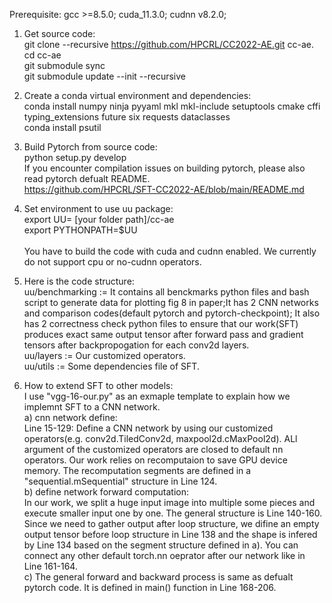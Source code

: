 Prerequisite: gcc >=8.5.0; cuda_11.3.0; cudnn v8.2.0;


1) Get source code:<br />
git clone --recursive https://github.com/HPCRL/CC2022-AE.git cc-ae. <br />
cd cc-ae <br />
git submodule sync <br />
git submodule update --init --recursive <br />

2) Create a conda virtual environment and dependencies:<br />
conda install numpy ninja pyyaml mkl mkl-include setuptools cmake cffi typing_extensions future six requests dataclasses<br />
conda install psutil

3) Build Pytorch from source code:<br /> 
python setup.py develop <br /> 
If you encounter compilation issues on building pytorch, please also read pytorch defualt README. <br /> 
https://github.com/HPCRL/SFT-CC2022-AE/blob/main/README.md

4) Set environment to use uu package:<br />
export UU= [your folder path]/cc-ae   <br />
export PYTHONPATH=$UU <br /><br />
You have to build the code with cuda and cudnn enabled. We currently do not support cpu or no-cudnn operators.

5) Here is the code structure:<br />
uu/benchmarking := It contains all benckmarks python files and bash script to generate data for plotting fig 8 in paper;It has 2 CNN networks and comparison codes(default pytorch and pytorch-checkpoint); It also has 2 correctness check python files to ensure that our work(SFT) produces exact same output tensor after forward pass and gradient tensors after backpropogation for each conv2d layers.<br />
uu/layers := Our customized operators.<br />
uu/utils := Some dependencies file of SFT.

6) How to extend SFT to other models:<br />
I use "vgg-16-our.py" as an exmaple template to explain how we implemnt SFT to a CNN network.<br />
a) cnn network define:<br />
Line 15-129: Define a CNN network by using our customized operators(e.g. conv2d.TiledConv2d, maxpool2d.cMaxPool2d). ALl argument of the customized operators are closed to default nn operators. Our work relies on recomputaion to save GPU device memory. The recomputation segments are defined in a "sequential.mSequential" structure in Line 124.<br />
b) define network forward computation:<br />
In our work, we split a huge input image into multiple some pieces and execute smaller input one by one. The general structure is Line 140-160. Since we need to gather output after loop structure, we difine an empty output tensor before loop structure in Line 138 and the shape is infered by Line 134 based on the segment structure defined in a).
You can connect any other default torch.nn oeprator after our network like in Line 161-164.<br />
c) The general forward and backward process is same as defualt pytorch code. It is defined in main() function in Line 168-206.





